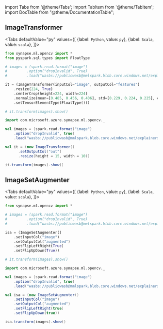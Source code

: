import Tabs from '@theme/Tabs';
import TabItem from '@theme/TabItem';
import DocTable from "@theme/DocumentationTable";




## ImageTransformer

<Tabs
defaultValue="py"
values={[
{label: `Python`, value: `py`},
{label: `Scala`, value: `scala`},
]}>
<TabItem value="py">

<!--pytest-codeblocks:cont-->

```python
from synapse.ml.opencv import *
from pyspark.sql.types import FloatType

# images = (spark.read.format("image")
#         .option("dropInvalid", True)
#         .load("wasbs://publicwasb@mmlspark.blob.core.windows.net/explainers/images/david-lusvardi-dWcUncxocQY-unsplash.jpg"))

it = (ImageTransformer(inputCol="image", outputCol="features")
    .resize(224, True)
    .centerCrop(height=224, width=224)
    .normalize(mean=[0.485, 0.456, 0.406], std=[0.229, 0.224, 0.225], color_scale_factor = 1/255)
    .setTensorElementType(FloatType()))

# it.transform(images).show()
```

</TabItem>
<TabItem value="scala">

```scala
import com.microsoft.azure.synapse.ml.opencv._

val images = (spark.read.format("image")
    .option("dropInvalid", true)
    .load("wasbs://publicwasb@mmlspark.blob.core.windows.net/explainers/images/david-lusvardi-dWcUncxocQY-unsplash.jpg"))

val it = (new ImageTransformer()
      .setOutputCol("out")
      .resize(height = 15, width = 10))

it.transform(images).show()
```

</TabItem>
</Tabs>

<DocTable className="ImageTransformer"
py="synapse.ml.opencv.html#module-synapse.ml.opencv.ImageTransformer"
scala="com/microsoft/azure/synapse/ml/opencv/ImageTransformer.html"
sourceLink="https://github.com/microsoft/SynapseML/blob/master/opencv/src/main/scala/com/microsoft/azure/synapse/ml/opencv/ImageTransformer.scala" />


## ImageSetAugmenter

<Tabs
defaultValue="py"
values={[
{label: `Python`, value: `py`},
{label: `Scala`, value: `scala`},
]}>
<TabItem value="py">




<!--pytest-codeblocks:cont-->

```python
from synapse.ml.opencv import *

# images = (spark.read.format("image")
#         .option("dropInvalid", True)
#         .load("wasbs://publicwasb@mmlspark.blob.core.windows.net/explainers/images/david-lusvardi-dWcUncxocQY-unsplash.jpg"))

isa = (ImageSetAugmenter()
    .setInputCol("image")
    .setOutputCol("augmented")
    .setFlipLeftRight(True)
    .setFlipUpDown(True))

# it.transform(images).show()
```

</TabItem>
<TabItem value="scala">

```scala
import com.microsoft.azure.synapse.ml.opencv._

val images = (spark.read.format("image")
    .option("dropInvalid", true)
    .load("wasbs://publicwasb@mmlspark.blob.core.windows.net/explainers/images/david-lusvardi-dWcUncxocQY-unsplash.jpg"))

val isa = (new ImageSetAugmenter()
    .setInputCol("image")
    .setOutputCol("augmented")
    .setFlipLeftRight(true)
    .setFlipUpDown(true))

isa.transform(images).show()
```

</TabItem>
</Tabs>

<DocTable className="ImageSetAugmenter"
py="synapse.ml.opencv.html#module-synapse.ml.opencv.ImageSetAugmenter"
scala="com/microsoft/azure/synapse/ml/opencv/ImageSetAugmenter.html"
sourceLink="https://github.com/microsoft/SynapseML/blob/master/opencv/src/main/scala/com/microsoft/azure/synapse/ml/opencv/ImageSetAugmenter.scala" />
